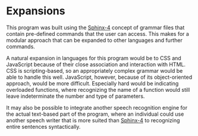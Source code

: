 # Expansions #

This program was built using the [Sphinx-4](Sphinx4.md) concept of grammar files that contain pre-defined commands that the user can access. This makes for a modular approach that can be expanded to other languages and further commands.

A natural expansion in languages for this program would be to CSS and JavaScript because of their close association and interaction with HTML. CSS is scripting-based, so an appropriately complex grammar would be able to handle this well. JavaScript, however, because of its object-oriented approach, would be more difficult. Especially hard would be indicating overloaded functions, where recognizing the name of a function would still leave indeterminate the number and type of parameters.

It may also be possible to integrate another speech recognition engine for the actual text-based part of the program, where an individual could use another speech writer that is more suited than [Sphinx-4](Sphinx4.md) to recognizing entire sentences syntactically.